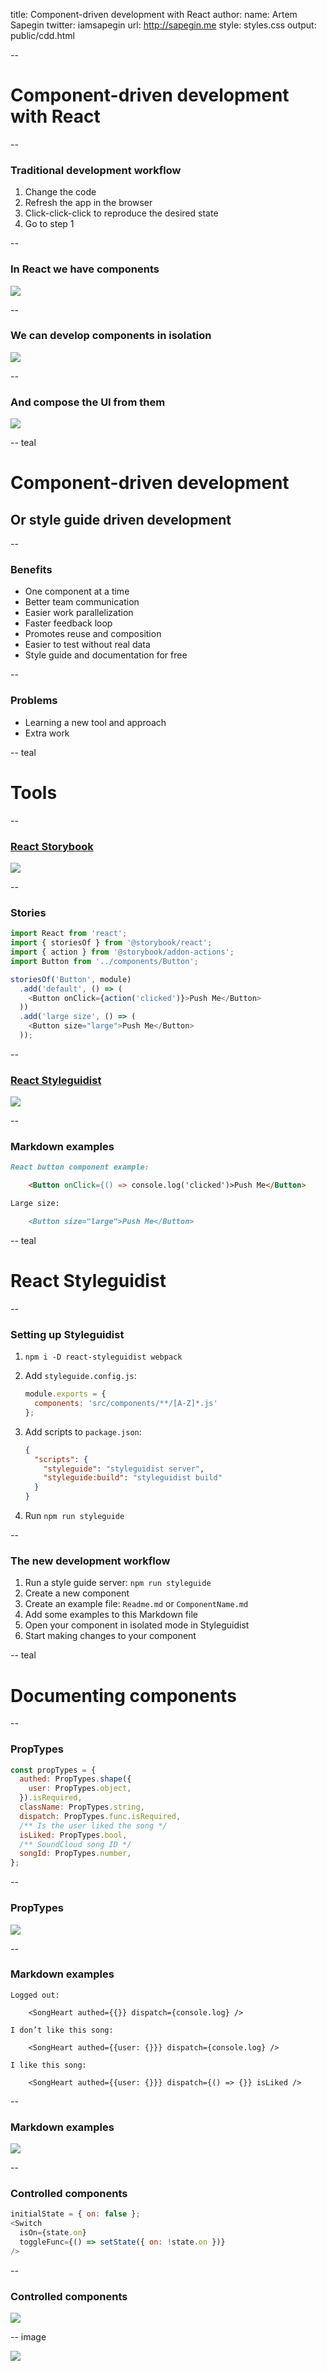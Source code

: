title: Component-driven development with React
author:
  name: Artem Sapegin
  twitter: iamsapegin
  url: http://sapegin.me
style: styles.css
output: public/cdd.html

--

# Component-driven development with React

--

### Traditional development workflow

1. Change the code
2. Refresh the app in the browser
3. Click-click-click to reproduce the desired state
4. Go to step 1

--

### In React we have components

![](images/cdd/transmisson.jpg)

--

### We can develop components in isolation

![](images/cdd/ford-assembly-line.jpg)

--

### And compose the UI from them

![](images/cdd/ford-t.jpg)

-- teal

# Component-driven development

## Or style guide driven development

--

### Benefits

* One component at a time
* Better team communication
* Easier work parallelization
* Faster feedback loop
* Promotes reuse and composition
* Easier to test without real data
* Style guide and documentation for free

--

### Problems

* Learning a new tool and approach
* Extra work

-- teal

# Tools

--

### [React Storybook](https://storybook.js.org/)

![](images/cdd/storybook.gif)

--

### Stories

```js
import React from 'react';
import { storiesOf } from '@storybook/react';
import { action } from '@storybook/addon-actions';
import Button from '../components/Button';

storiesOf('Button', module)
  .add('default', () => (
    <Button onClick={action('clicked')}>Push Me</Button>
  ))
  .add('large size', () => (
    <Button size="large">Push Me</Button>
  ));
```

--

### [React Styleguidist](https://react-styleguidist.js.org/)

![](images/cdd/styleguidist.gif)

--

### Markdown examples

```markdown
React button component example:

    <Button onClick={() => console.log('clicked')>Push Me</Button>

Large size:

    <Button size="large">Push Me</Button>
```

-- teal

# React Styleguidist

--

### Setting up Styleguidist

1. `npm i -D react-styleguidist webpack`
2. Add `styleguide.config.js`:

   ```js
   module.exports = {
     components: 'src/components/**/[A-Z]*.js'
   };
   ```

3. Add scripts to `package.json`:

   ```json
   {
     "scripts": {
       "styleguide": "styleguidist server",
       "styleguide:build": "styleguidist build"
     }
   }
   ```

4. Run `npm run styleguide`

--

### The new development workflow

1. Run a style guide server: `npm run styleguide`
2. Create a new component
3. Create an example file: `Readme.md` or `ComponentName.md`
4. Add some examples to this Markdown file
5. Open your component in isolated mode in Styleguidist
6. Start making changes to your component

-- teal

# Documenting components

--

### PropTypes

```js
const propTypes = {
  authed: PropTypes.shape({
    user: PropTypes.object,
  }).isRequired,
  className: PropTypes.string,
  dispatch: PropTypes.func.isRequired,
  /** Is the user liked the song */
  isLiked: PropTypes.bool,
  /** SoundCloud song ID */
  songId: PropTypes.number,
};
```

--

### PropTypes

![](images/cdd/proptypes.png)

--

### Markdown examples

```
Logged out:

    <SongHeart authed={{}} dispatch={console.log} />

I don’t like this song:

    <SongHeart authed={{user: {}}} dispatch={console.log} />

I like this song:

    <SongHeart authed={{user: {}}} dispatch={() => {}} isLiked />
```

--

### Markdown examples

![](images/cdd/mdexample.png)

--

### Controlled components

```js
initialState = { on: false };
<Switch
  isOn={state.on}
  toggleFunc={() => setState({ on: !state.on })}
/>
```

--

### Controlled components

![](images/cdd/controlled.gif)

-- image

![](images/cdd/rs-logo-with-background.svg)
